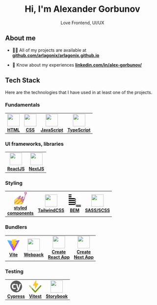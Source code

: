 <h1 align="center">Hi, I'm Alexander Gorbunov</h1>
<p align="center">Love Frontend, UI/UX</p>

<h2>About me</h2>

- 👨‍💻 All of my projects are available at **[github.com/arlagonix/arlagonix.github.io](https://github.com/arlagonix/arlagonix.github.io)**

- 📄 Know about my experiences **[linkedin.com/in/alex-gorbunov/](https://www.linkedin.com/in/alex-gorbunov/)**

<h2>Tech Stack</h2>

Here are the technologies that I have used in at least one of the projects.

<h3>Fundamentals</h3>

<table>
 <tr>
  
  <td align="center">
   <a href="https://www.w3schools.com/html/default.asp">
    <img src="https://cdn.jsdelivr.net/gh/devicons/devicon/icons/html5/html5-original.svg" width="40" height="40"/>
    <div><strong>HTML</strong></div>
   </a>
  </td>
  
  <td align="center">
   <a href="https://www.w3schools.com/css/css_intro.asp">
    <img src="https://cdn.jsdelivr.net/gh/devicons/devicon/icons/css3/css3-original.svg" width="40" height="40"/>
    <div><strong>CSS</strong></div>
   </a>
  </td>
  
  <td align="center">
   <a href="https://developer.mozilla.org/en-US/docs/Learn/JavaScript/First_steps/What_is_JavaScript">
    <img src="https://cdn.jsdelivr.net/gh/devicons/devicon/icons/javascript/javascript-original.svg" width="40" height="40"/>
    <div><strong>JavaScript</strong></div>
   </a>
  </td>
  
  <td align="center">
   <a href="https://www.typescriptlang.org/">
    <img src="https://cdn.jsdelivr.net/gh/devicons/devicon/icons/typescript/typescript-original.svg" width="40" height="40"/>
    <div><strong>TypeScript</strong></div>
   </a>
  </td>
  
 </tr>
</table>

<h3>UI frameworks, libraries</h3>

<table>
 <tr>
  
  <td align="center">
   <a href="https://reactjs.org/">
    <img src="https://cdn.jsdelivr.net/gh/devicons/devicon/icons/react/react-original.svg" width="40" height="40"/>
    <div><strong>ReactJS</strong></div>
   </a>
  </td>
  
  <td align="center">
   <a href="https://nextjs.org/learn/foundations/about-nextjs/what-is-nextjs">
    <img src="https://cdn.jsdelivr.net/gh/devicons/devicon/icons/nextjs/nextjs-original.svg" width="40" height="40"/>
    <div><strong>NextJS</strong></div>
   </a>
  </td>

 </tr>
</table>

<h3>Styling</h3>

<table>
 <tr>
  
  <td align="center">
   <a href="https://styled-components.com/">
    <img src="./assets/styled-components.jpg" width="40" height="40"/>
    <div><strong>styled<br>components</strong></div>
   </a>
  </td>
  
  <td align="center">
   <a href="https://tailwindcss.com/">
    <img src="https://cdn.jsdelivr.net/gh/devicons/devicon/icons/tailwindcss/tailwindcss-plain.svg" width="40" height="40"/>
    <div><strong>TailwindCSS</strong></div>
   </a>
  </td>
  
  <td align="center">
   <a href="https://en.bem.info/">
    <img src="./assets/bem.svg" width="40" height="40"/>
    <div><strong>BEM</strong></div>
   </a>
  </td>
  
  <td align="center">
   <a href="https://sass-lang.com/">
    <img src="https://cdn.jsdelivr.net/gh/devicons/devicon/icons/sass/sass-original.svg" width="40" height="40"/>
    <div><strong>SASS/SCSS</strong></div>
   </a>
  </td>

 </tr>
</table>

<h3>Bundlers</h3>

<table>
 <tr>
  
  <td align="center">
   <a href="https://vitejs.dev/">
    <img src="./assets/vitejs.svg" width="40" height="40"/>
    <div><strong>Vite</strong></div>
   </a>
  </td>
  
  <td align="center">
   <a href="https://webpack.js.org/">
    <img src="https://cdn.jsdelivr.net/gh/devicons/devicon/icons/webpack/webpack-original.svg" width="40" height="40"/>
    <div><strong>Webpack</strong></div>
   </a>
  </td>
  
  <td align="center">
   <a href="https://create-react-app.dev/">
    <img src="https://cdn.jsdelivr.net/gh/devicons/devicon/icons/react/react-original.svg" width="40" height="40"/>
    <div><strong>Create<br>React App</strong></div>
   </a>
  </td>
  
  <td align="center">
   <a href="https://nextjs.org/docs/api-reference/create-next-app">
    <img src="https://cdn.jsdelivr.net/gh/devicons/devicon/icons/nextjs/nextjs-original.svg" width="40" height="40"/>
    <div><strong>Create<br>Next App</strong></div>
   </a>
  </td>
  
 </tr>
</table>
 
<h3>Testing</h3>

<table>
 <tr>
  
  <td align="center">
   <a href="https://www.cypress.io/">
    <img src="./assets/cypress.svg" width="40" height="40"/>
    <div><strong>Cypress</strong></div>
   </a>
  </td>
  
  <td align="center">
   <a href="https://vitest.dev/">
    <img src="./assets/vitest.svg" width="40" height="40"/>
    <div><strong>Vitest</strong></div>
   </a>
  </td>
  
  <td align="center">
   <a href="https://storybook.js.org/">
    <img src="https://cdn.jsdelivr.net/gh/devicons/devicon/icons/storybook/storybook-original.svg" width="40" height="40"/>
    <div><strong>Storybook</strong></div>
   </a>
  </td>
  
 </tr>
</table>
